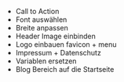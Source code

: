 

- Call to Action
- Font auswählen
- Breite anpassen
- Header Image einbinden
- Logo einbauen favicon + menu
- Impressum + Datenschutz
- Variablen ersetzen
- Blog Bereich auf die Startseite 

